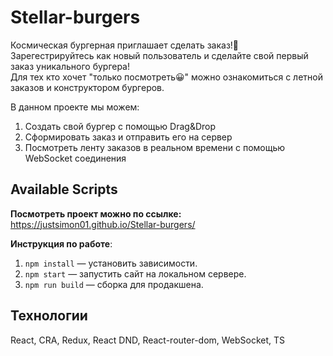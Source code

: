 # Stellar-burgers

Космическая бургерная приглашает сделать заказ!🍔  
Зарегестрируйтесь как новый пользователь и сделайте свой первый заказ уникального бургера!  
Для тех кто хочет "только посмотреть😀" можно ознакомиться с летной заказов и конструктором бургеров.

В данном проекте мы можем:
1. Cоздать свой бургер с помощью Drag&Drop
2. Сформировать заказ и отправить его на сервер
3. Посмотреть ленту заказов в реальном времени с помощью WebSocket соединения

## Available Scripts

**Посмотреть проект можно по ссылке:**  
https://justsimon01.github.io/Stellar-burgers/

**Инструкция по работе**:
1. `npm install` — установить зависимости.
2. `npm start` — запустить сайт на локальном сервере.
3. `npm run build` — сборка для продакшена.

## Технологии
React, CRA, Redux, React DND, React-router-dom, WebSocket, TS
